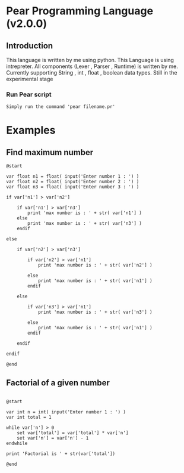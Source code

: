 # Pear Programming Language (v2.0.0)

## Introduction

This language is written by me using python. This Language is using intrepreter. All components (Lexer , Parser , Runtime) is written by me. Currently supporting String , int , float , boolean data types. Still in the experimental stage 


### Run Pear script
```
Simply run the command 'pear filename.pr'
```

# Examples

## Find maximum number

```
@start

var float n1 = float( input('Enter number 1 : ') )
var float n2 = float( input('Enter number 2 : ') )
var float n3 = float( input('Enter number 3 : ') )

if var['n1'] > var['n2']

    if var['n1'] > var['n3']
        print 'max number is : ' + str( var['n1'] )
    else
        print 'max number is : ' + str( var['n3'] )
    endif

else

    if var['n2'] > var['n3']

        if var['n2'] > var['n1']
            print 'max number is : ' + str( var['n2'] ) 

        else
            print 'max number is : ' + str( var['n1'] ) 
        endif

    else

        if var['n3'] > var['n1']
            print 'max number is : ' + str( var['n3'] ) 

        else
            print 'max number is : ' + str( var['n1'] ) 
        endif

    endif

endif

@end

```

## Factorial of a given number

```

@start

var int n = int( input('Enter number 1 : ') )
var int total = 1

while var['n'] > 0
    set var['total'] = var['total'] * var['n']
    set var['n'] = var['n'] - 1
endwhile

print 'Factorial is ' + str(var['total'])

@end

```
